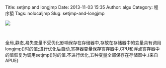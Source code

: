 Title: setjmp and longjmp
Date: 2013-11-03 15:35
Author: algu
Category: 程序猿
Tags: nolocaljmp
Slug: setjmp-and-longjmp

![](http://ww4.sinaimg.cn/large/894981ddtw1ea7v9y0qdsj20gx0stwj3.jpg)

 

全局,静态,易失变量不受优化影响保存在存储器中,存放在存储器中的变量具有调用longjmp()时的值;进行优化后自动,寄存器变量保存寄存器中,CPU和浮点寄存器中的值恢复为调用setjmp()时的值.不进行优化,五种变量全部保存在存储器中.(来自APUE)
